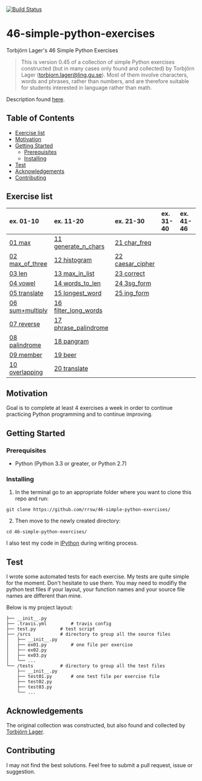 [![Build Status](https://travis-ci.org/rrsw/46-simple-python-exercises.svg?branch=master)](https://travis-ci.org/rrsw/46-simple-python-exercises)

# 46-simple-python-exercises

Torbjörn Lager's 46 Simple Python Exercises

>This is version 0.45 of a collection of simple Python exercises constructed (but in many cases only found and collected) by Torbjörn Lager (torbjorn.lager@ling.gu.se). Most of them involve characters, words and phrases, rather than numbers, and are therefore suitable for students interested in language rather than math.

Description found [here](http://easyprog99.blogspot.com/2017/02/46-simple-python-exercises.html).

## Table of Contents

- [Exercise list](#exercise-list)
- [Motivation](#motivation)
- [Getting Started](#getting-started)
	- [Prerequisites](#prerequisites)
	- [Installing](#installing)
- [Test](#test)
- [Acknowledgements](#acknowledgements)
- [Contributing](#contributing)

## Exercise list

|ex. 01-10|ex. 11-20|ex. 21-30|ex. 31-40|ex. 41-46|
|:---|:---|:---|:---|:---|
|[01 max](srcs/ex01.py)|[11 generate_n_chars](srcs/ex11.py)|[21 char_freq](srcs/ex21.py)|  |  |
|[02 max_of_three](srcs/ex02.py)|[12 histogram](ex12.py)|[22 caesar_cipher](srcs/ex22.py)|  |  |
|[03 len](srcs/ex03.py)|[13 max_in_list](srcs/ex13.py)|[23 correct](srcs/ex23.py)|  |  |
|[04 vowel](srcs/ex04.py)|[14 words_to_len](srcs/ex14.py)|[24 3sg_form](srcs/ex24.py)|  |  |
|[05 translate](srcs/ex05.py)|[15 longest_word](srcs/ex15.py)|[25 ing_form](srcs/ex25.py)|  |  |
|[06 sum+multiply](srcs/ex06.py)|[16 filter_long_words](srcs/ex16.py)|  |  |  |
|[07 reverse](srcs/ex07.py)|[17 phrase_palindrome](srcs/ex17.py)|  |  |  |
|[08 palindrome](srcs/ex08.py)|[18 pangram](srcs/ex18.py)|  |  |  |
|[09 member](srcs/ex09.py) |[19 beer](srcs/ex19.py)|  |  |  |
|[10 overlapping](srcs/ex10.py)|[20 translate](srcs/ex20.py)|  |  |  |

## Motivation

Goal is to complete at least 4 exercises a week in order to continue practicing Python programming and to continue improving.


## Getting Started

### Prerequisites

* Python (Python 3.3 or greater, or Python 2.7)

### Installing


1. In the terminal go to an appropriate folder where you want to clone this repo and run:
```
git clone https://github.com/rrsw/46-simple-python-exercises/
```

2. Then move to the newly created directory:
```
cd 46-simple-python-exercises/
```

I also test my code in [IPython](https://ipython.org/install.html) during writing process.

## Test

I wrote some automated tests for each exercise. My tests are quite simple for the moment. Don't hesitate to use them. You may need to modifiy the python test files if your layout, your function names and your source file names are different than mine.

Below is my project layout:

```
├── __init__.py
├── .travis.yml			# travis config
├── test.py			# test script
├── /srcs			# directory to group all the source files
│   ├── __init__.py
│   ├── ex01.py			# one file per exercise
│   ├── ex02.py
│   ├── ex03.py
│   └── ...
└── /tests			# directory to group all the test files
    ├── __init__.py
    ├── test01.py		# one test file per exercise file
    ├── test02.py
    ├── test03.py
    └── ...
```

## Acknowledgements

The original collection was constructed, but also found and collected by [Torbjörn Lager](https://www.gu.se/english/about_the_university/staff/?languageId=100001&userId=xlagto).

## Contributing

I may not find the best solutions. Feel free to submit a pull request, issue or suggestion.

